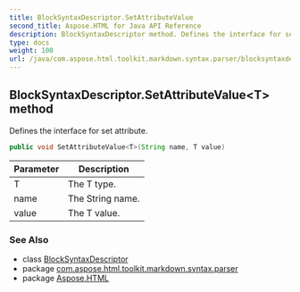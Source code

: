 ```yaml
---
title: BlockSyntaxDescriptor.SetAttributeValue
second_title: Aspose.HTML for Java API Reference
description: BlockSyntaxDescriptor method. Defines the interface for set attribute
type: docs
weight: 100
url: /java/com.aspose.html.toolkit.markdown.syntax.parser/blocksyntaxdescriptor/setattributevalue/
---
```

## BlockSyntaxDescriptor.SetAttributeValue&lt;T&gt; method

Defines the interface for set attribute.

```java
public void SetAttributeValue<T>(String name, T value)
```

| Parameter | Description |
| --- | --- |
| T | The T type. |
| name | The String name. |
| value | The T value. |

### See Also

* class [BlockSyntaxDescriptor](../)
* package [com.aspose.html.toolkit.markdown.syntax.parser](../../blocksyntaxdescriptor/)
* package [Aspose.HTML](../../../)

